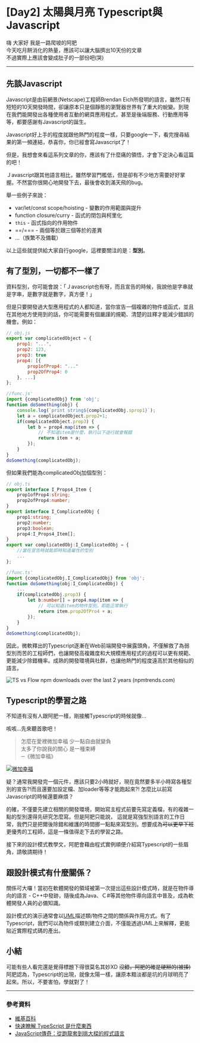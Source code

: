 # [Day2] 太陽與月亮 Typescript與Javascript

嗨 大家好 我是一路爬坡的阿肥   
今天吃月餅消化的熱量，應該可以讓大腦擠出10天份的文章   
不過實際上應該會變成肚子的一部份吧(哭)
   
---

## 先談Javascript
Javascript是由前網景(Netscape)工程師Brendan Eich所發明的語言，雖然只有短短的10天開發時間，卻讓原本只是個靜態的瀏覽器世界有了重大的蛻變。到現在我們能開發出各種使用者互動的網頁應用程式，甚至是後端服務、行動應用等等，都要感謝有Javascript的誕生。

Javascript好上手的程度就跟他熱門的程度一樣，只要google一下，看完搜尋結果的第一頻連結，恭喜你，你已經會寫Javascript了！

但是，我想會來看這系列文章的你，應該有了什麼痛的領悟，才會下定決心看這篇的吧！

Ｊavascript跟其他語言相比，雖然學習門檻低，但是卻有不少地方需要好好掌握。不然當你很開心地開發下去，最後會收到滿天飛的bug。

舉一些例子來說：

- var/let/const scope/hoisting - 變數的作用範圍與提升
- function closure/curry - 函式的閉包與柯里化
- ```this``` - 函式指向的作用物件
- ==/=== - 兩個等於跟三個等於的差異
- ...（族繁不及備載）

以上這些就提供給大家自行google，這裡要關注的是：**型別**。

## 有了型別，一切都不一樣了
資料型別，你可能會說：「Ｊavascript也有呀，而且宣告的時候，我說他是字串就是字串，是數字就是數字，真方便！」   

但是只要開發過大型應用程式的人都知道，當你宣告一個複雜的物件或函式，並且在其他地方使用到的話，你可能需要有個嚴謹的規範、清楚的註釋才能減少錯誤的機會。例如：

```javascript
// obj.js
export var complicatedObject = {
    prop1: "...",
    prop2: 123,
    prop3: true
    prop4: [{
        prop1ofProp4: "..."
        prop2OfProp4: 0
    }, ...]
};

//func.js'
import {complicatedObj} from 'obj';
function doSomething(obj) {
    console.log(`print string${complicatedObj.sprop1}`);
    let a = complicatedObject.prop2+1;
    if(complicatedObject.prop3) {
        let b = prop4.map(item => {
            // 不知道item是什麼，執行以下這行就會報錯
            return item + a;
        });
    }
}
doSomething(complicatedObj);
```

但如果我們能為complicatedObj加個型別：

```typescript
// obj.ts
export interface I_Props4_Item {
    prop1ofProp4:string;
    prop2ofProp4:number;
}
export interface I_ComplicatedObj {
    prop1:string;
    prop2:number;
    prop3:boolean;
    prop4:I_Props4_Item[];
}
export var complicatedObj:I_ComplicatedObj = {
    //當在宣告時就能即時知道屬性的型別
    ...
};

//func.ts'
import {complicatedObj,I_ComplicatedObj} from 'obj';
function doSomething(obj:I_ComplicatedObj) {
    ...
    if(complicatedObj.prop3) {
        let b:number[] = prop4.map(item => {
            // 可以知道item的物件型別，即能正常執行
            return item.prop2OfPro4 + a;
        });
    }
}
doSomething(complicatedObj);
```

因此，微軟釋出的Typescript逐漸在Web前端開發中展露頭角，不僅解救了為弱型別而苦的工程師們，也讓開發高複雜度和大規模應用程式的過程可以更有規範、更能減少除錯機率。成熟的開發環境與社群，也讓他熱門的程度遠高於其他相似的語言。

![TS vs Flow npm downloads over the last 2 years (npmtrends.com)](https://miro.medium.com/max/1105/1*FyWQBtNziW8DBvHn6AG89g.png)

## Typescript的學習之路

不知道有沒有人跟阿肥一樣，剛接觸Typescript的時候就像...

咳咳...先來聽首歌吧！

> 怎麼在愛裡微加幸福 少一點自由就變負    
>太多了你說我的關心 是一種束縛   
>─《微加幸福》

[![微加幸福](https://img.youtube.com/vi/wgwIfD9Ihik/0.jpg)](http://www.youtube.com/watch?v=wgwIfD9Ihik "微加幸福")

疑？通常我開發完一個元件，應該只要2小時就好，現在竟然要多半小時寫各種型別的宣告?!而且還要加設定檔、加loader等等才能跑起來?! 怎麼比以前寫Javascript的時候還要麻煩？

的確，不僅要先建立相關的開發環境，開始寫主程式前要先寫定義檔，有的複雜一點的型別還得先研究怎麼寫。但是阿肥只能說，
這就是寫強型別語言的工作日常，我們只是把爾後除錯和維護的時間挪一點點來寫型別。想要成為~~可以更早下班~~更優秀的工程師，這是一條值得走下去的學習之路。

接下來的設計模式教學文，阿肥會藉由程式實例順便介紹寫Typescript的一些眉角，請敬請期待！

## 跟設計模式有什麼關係？

關係可大囉！當初在軟體開發的領域被第一次提出這些設計模式時，就是在物件導向的語言 - C++中發跡，隨後成為Java、Ｃ#等其他物件導向語言中普及，成為軟體開發人員的必備知識。

設計模式的演示通常會以[UML](https://zh.wikipedia.org/zh-tw/%E7%BB%9F%E4%B8%80%E5%BB%BA%E6%A8%A1%E8%AF%AD%E8%A8%80)描述類/物件之間的關係與作用方式。有了Typescript，我們可以為物件或類別建立介面，不僅能透過UML上來解釋，更能貼近實際程式碼的產出。

## 小結   

可能有些人看完還是覺得標題下得很莫名其妙XD  ~~沒錯，阿肥的確是硬掰的(被揍)~~ 阿肥認為，Typescript的出現，就像太陽一樣，讓原本黯淡都是坑的月球明亮了起來。所以，不要害怕，學就對了！

---

### 參考資料   
- [維基百科](https://zh.wikipedia.org/wiki/%E8%AE%BE%E8%AE%A1%E6%A8%A1%E5%BC%8F_(%E8%AE%A1%E7%AE%97%E6%9C%BA))
- [快速瞭解 TypeScript 是什麼東西](https://blogs.msdn.microsoft.com/ericsk/2012/10/01/typescript/)
- [JavaScript傳奇：從跑龍套到挑大樑的程式語言](https://tw.twincl.com/javascript/*662x)